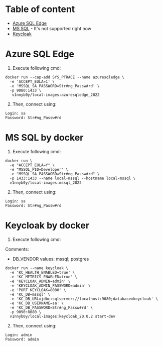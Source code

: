 # Table of content

- [Azure SQL Edge](#Azure-SQL-Edge)
- [MS SQL](#MS-SQL-by-docker) - It's not supported right now
- [Keycloak](#Keycloak-by-docker)


# Azure SQL Edge

1) Execute following cmd:

```
docker run --cap-add SYS_PTRACE --name azuresqledge \
  -e 'ACCEPT_EULA=1' \
  -e 'MSSQL_SA_PASSWORD=Str#ng_Passw#rd' \
  -p 9080:1433 \
   v1nnyb0y/local-images:azuresqledge_2022
```

2) Then, connect using:

```
Login: sa
Password: Str#ng_Passw#rd
```

# MS SQL by docker

1) Execute following cmd:

```
docker run \
  -e "ACCEPT_EULA=Y" \
  -e "MSSQL_PID=Developer" \
  -e "MSSQL_SA_PASSWORD=Str#ng_Passw#rd" \
  -p 1433:1433 --name local-mssql --hostname local-mssql \
  v1nnyb0y/local-images:mssql_2022
```

2) Then, connect using:

```
Login: sa
Password: Str#ng_Passw#rd
```

# Keycloak by docker

1) Execute following cmd:

Comments:
- DB_VENDOR values: mssql; postgres
```
docker run --name keycloak \
  -e 'KC_HEALTH_ENABLED=true' \
  -e 'KC_METRICS_ENABLED=true' \
  -e 'KEYCLOAK_ADMIN=admin' \
  -e 'KEYCLOAK_ADMIN_PASSWORD=admin' \
  -e 'PORT_KEYCLOAK=8080' \
  -e 'KC_DB=mssql' \
  -e 'KC_DB_URL=jdbc:sqlserver://localhost:9080;database=keycloak' \
  -e 'KC_DB_USERNAME=sa' \
  -e 'KC_DB_PASSWORD=Str#ng_Passw#rd' \
  -p 9090:8080 \
  v1nnyb0y/local-images:keycloak_20.0.2 start-dev
```

2) Then, connect using:

```
Login: admin
Password: admin
```

